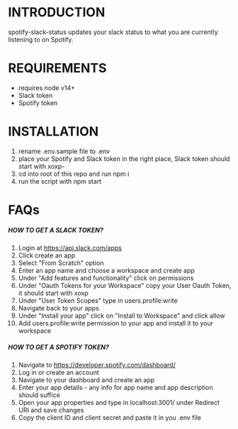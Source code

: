 # INTRODUCTION

spotify-slack-status updates your slack status to what you are currently listening to on Spotify.

# REQUIREMENTS

- requires node v14+
- Slack token
- Spotify token

# INSTALLATION

1. rename .env.sample file to .env
2. place your Spotify and Slack token in the right place, Slack token should start with xoxp-
3. cd into root of this repo and run npm i
4. run the script with npm start

# FAQs

##### HOW TO GET A SLACK TOKEN?

1. Login at https://api.slack.com/apps
2. Click create an app
3. Select "From Scratch" option
4. Enter an app name and choose a workspace and create app
5. Under "Add features and functionality" click on permissions
6. Under "Oauth Tokens for your Workspace" copy your User Oauth Token, it should start with xoxp
7. Under "User Token Scopes" type in users.profile:write
8. Navigate back to your apps
9. Under "Install your app" click on "Install to Workspace" and click allow
10. Add users.profile:write permission to your app and install it to your workspace

##### HOW TO GET A SPOTIFY TOKEN?

1. Navigate to https://developer.spotify.com/dashboard/
2. Log in or create an account
3. Navigate to your dashboard and create an app
4. Enter your app details - any info for app name and app description should suffice
5. Open your app properties and type in localhost:3001/ under Redirect URI and save changes
6. Copy the client ID and client secret and paste it in you .env file